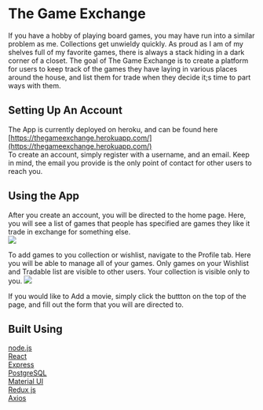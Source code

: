 # The Game Exchange  
If you have a hobby of playing board games, you may have run into a similar problem as me. Collections get unwieldy quickly. As proud as I am of my shelves full of my favorite games, there is always a stack hiding in a dark corner of a closet. The goal of The Game Exchange is to create a platform for users to keep track of the games they have laying in various places around the house, and list them for trade when they decide it;s time to part ways with them.
## Setting Up An Account    
The App is currently deployed on heroku, and can be found here [https://thegameexchange.herokuapp.com/](https://thegameexchange.herokuapp.com/)  
To create an account, simply register with a username, and an email. Keep in mind, the email you provide is the only point of contact for other users to reach you.  

## Using the App  

After you create an account, you will be directed to the home page. Here, you will see a list of games that people has specified are games they like it trade in exchange for something else.   
![](https://i.imgur.com/ELJj6Xo.png)  
  

To add games to you collection or wishlist, navigate to the Profile tab. Here you will be able to manage all of your games. Only games on your Wishlist and Tradable list are visible to other users. Your collection is visible only to you.
![](https://i.imgur.com/lWlpyaK.png)
 
If you would like to Add a movie, simply click the buttton on the top of the page, and fill out the form that you will are directed to.
![]()
  
 ## Built Using   
[node.js](https://nodejs.org/en/)   
[React](https://reactjs.org/)  
[Express](https://expressjs.com/)   
[PostgreSQL](https://www.postgresql.org/)   
[Material UI](https://material-ui.com/)  
[Redux js](https://redux.js.org/)  
[Axios](https://github.com/axios/axios)

